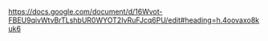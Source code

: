 https://docs.google.com/document/d/16Wvot-FBEU9qivWtvBrTLshbUR0WYOT2IvRuFJcq6PU/edit#heading=h.4oovaxo8kuk6